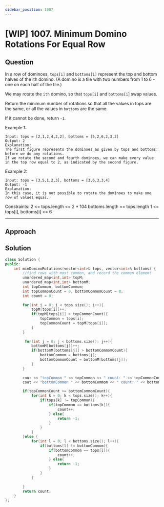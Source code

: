 ```yaml
---
sidebar_position: 1007
---
```


# [WIP] 1007. Minimum Domino Rotations For Equal Row

## Question 
In a row of dominoes, `tops[i]` and `bottoms[i]` represent the top and bottom halves of the ith domino. (A domino is a tile with two numbers from 1 to 6 - one on each half of the tile.)

We may rotate the `ith` domino, so that `tops[i]` and `bottoms[i`] swap values.

Return the minimum number of rotations so that all the values in tops are the same, or all the values in `bottoms` are the same.

If it cannot be done, return `-1`.

Example 1:
```
Input: tops = [2,1,2,4,2,2], bottoms = [5,2,6,2,3,2]
Output: 2
Explanation: 
The first figure represents the dominoes as given by tops and bottoms: before we do any rotations.
If we rotate the second and fourth dominoes, we can make every value in the top row equal to 2, as indicated by the second figure.
```
Example 2:
```
Input: tops = [3,5,1,2,3], bottoms = [3,6,3,3,4]
Output: -1
Explanation: 
In this case, it is not possible to rotate the dominoes to make one row of values equal.
```

Constraints:
2 <= tops.length <= 2 * 104
bottoms.length == tops.length
1 <= tops[i], bottoms[i] <= 6

---

## Approach


## Solution

```cpp
class Solution {
public:
    int minDominoRotations(vector<int>& tops, vector<int>& bottoms) {
        //find rows with most common, and record the common element
        unordered_map<int,int> topM;
        unordered_map<int,int> bottomM;
        int topCommon, bottomCommom;
        int topCommonCount = 0, bottomCommomCount = 0;
        int count = 0;
        
        for(int i = 0; i < tops.size(); i++){
            topM[tops[i]]++;
            if(topM[tops[i]] > topCommonCount){
                topCommon = tops[i];
                topCommonCount = topM[tops[i]];
            } 
        }
        
         for(int j = 0; j < bottoms.size(); j++){
            bottomM[bottoms[j]]++;
            if(bottomM[bottoms[j]] > bottomCommomCount){
                bottomCommom = bottoms[j];
                bottomCommomCount = bottomM[bottoms[j]];
            } 
        }
        
        cout << "topCommon " << topCommon << " count: " << topCommonCount << endl;
        cout << "bottomCommon " << bottomCommom << " count: " << bottomCommomCount << endl;

        if(topCommonCount >= bottomCommomCount){
            for(int k = 0; k < tops.size(); k++){
                if(tops[k] != topCommon){
                    if(topCommon == bottoms[k]){
                        count++;
                    } else{
                        return -1;
                    }
                }
            }
        }else {
            for(int l = 0; l < bottoms.size(); l++){
                if(bottoms[l] != bottomCommom){
                    if(bottomCommom == tops[l]){
                        count++;
                    } else{
                        return -1;
                    }
                }
            }
            
        }
        return count;
    }
};
```